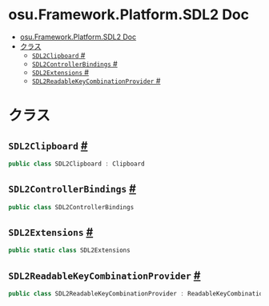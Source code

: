 # osu.Framework.Platform.SDL2 Doc
- [osu.Framework.Platform.SDL2 Doc](#osuframeworkplatformsdl2-doc)
- [クラス](#クラス)
  - [`SDL2Clipboard` #](#sdl2clipboard-)
  - [`SDL2ControllerBindings` #](#sdl2controllerbindings-)
  - [`SDL2Extensions` #](#sdl2extensions-)
  - [`SDL2ReadableKeyCombinationProvider` #](#sdl2readablekeycombinationprovider-)

# クラス
## `SDL2Clipboard` [#](https://github.com/ppy/osu-framework/blob/master/osu.Framework/Platform/SDL2/SDL2Clipboard.cs#L9)
```csharp
public class SDL2Clipboard : Clipboard
```

## `SDL2ControllerBindings` [#](https://github.com/ppy/osu-framework/blob/master/osu.Framework/Platform/SDL2/SDL2ControllerBindings.cs#L16)
```csharp
public class SDL2ControllerBindings
```

## `SDL2Extensions` [#](https://github.com/ppy/osu-framework/blob/master/osu.Framework/Platform/SDL2/SDL2Extensions.cs#L18)
```csharp
public static class SDL2Extensions
```

## `SDL2ReadableKeyCombinationProvider` [#](https://github.com/ppy/osu-framework/blob/master/osu.Framework/Platform/SDL2/SDL2ReadableKeyCombinationProvider.cs#L11)
```csharp
public class SDL2ReadableKeyCombinationProvider : ReadableKeyCombinationProvider
```